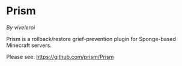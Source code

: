 # Prism

*By viveleroi*

Prism is a rollback/restore grief-prevention plugin for Sponge-based Minecraft servers. 

Please see: https://github.com/prism/Prism
